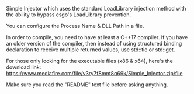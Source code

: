 Simple Injector which uses the standard LoadLibrary injection method with the ability to bypass csgo's LoadLibrary prevention.

You can configure the Process Name & DLL Path in a file.

In order to compile, you need to have at least a C++17 compiler. If you have an older version of the compiler, then instead of using structured binding declaration to receive multiple returned values, use std::tie or std::get.

For those only looking for the executable files (x86 & x64), here's the download link: https://www.mediafire.com/file/v3ry7f8mnt8q69k/Simple_Injector.zip/file

Make sure you read the "README" text file before asking anything.
